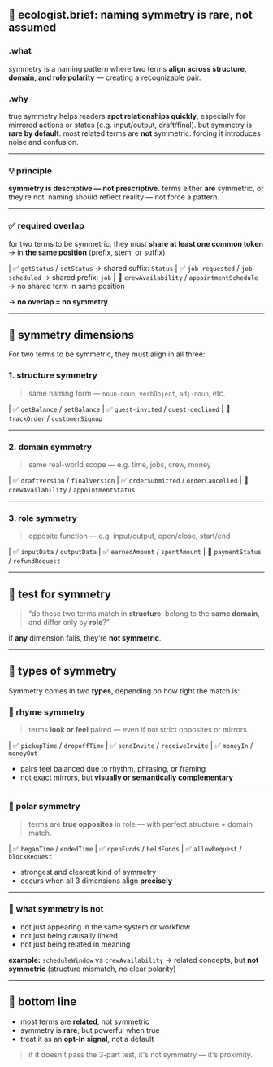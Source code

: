 ## 📐 ecologist.brief: naming symmetry is rare, not assumed

### .what
symmetry is a naming pattern where two terms **align across structure, domain, and role polarity** — creating a recognizable pair.

### .why
true symmetry helps readers **spot relationships quickly**, especially for mirrored actions or states (e.g. input/output, draft/final).
but symmetry is **rare by default**. most related terms are **not** symmetric. forcing it introduces noise and confusion.

---

### 💡 principle
**symmetry is descriptive — not prescriptive.**
terms either **are** symmetric, or they’re not.
naming should reflect reality — not force a pattern.

---

### ✅ required overlap

for two terms to be symmetric, they must **share at least one common token**
→ in **the same position** (prefix, stem, or suffix)

| ✅ `getStatus` / `setStatus`     → shared suffix: `Status`
| ✅ `job-requested` / `job-scheduled` → shared prefix: `job`
| 🚫 `crewAvailability` / `appointmentSchedule` → no shared term in same position

→ **no overlap = no symmetry**

---

## 📏 symmetry dimensions

For two terms to be symmetric, they must align in all three:

### 1. **structure symmetry**
> same naming form — `noun-noun`, `verbObject`, `adj-noun`, etc.

| ✅ `getBalance` / `setBalance`
| ✅ `guest-invited` / `guest-declined`
| 🚫 `trackOrder` / `customerSignup`

---

### 2. **domain symmetry**
> same real-world scope — e.g. time, jobs, crew, money

| ✅ `draftVersion` / `finalVersion`
| ✅ `orderSubmitted` / `orderCancelled`
| 🚫 `crewAvailability` / `appointmentStatus`

---

### 3. **role symmetry**
> opposite function — e.g. input/output, open/close, start/end

| ✅ `inputData` / `outputData`
| ✅ `earnedAmount` / `spentAmount`
| 🚫 `paymentStatus` / `refundRequest`

---

## 🧪 test for symmetry

> “do these two terms match in **structure**, belong to the **same domain**, and differ only by **role**?”

if **any** dimension fails, they’re **not symmetric**.

---

## 🔁 types of symmetry

Symmetry comes in two **types**, depending on how tight the match is:

### 🔸 rhyme symmetry
> terms **look or feel** paired — even if not strict opposites or mirrors.

| ✅ `pickupTime` / `dropoffTime`
| ✅ `sendInvite` / `receiveInvite`
| ✅ `moneyIn` / `moneyOut`

- pairs feel balanced due to rhythm, phrasing, or framing
- not exact mirrors, but **visually or semantically complementary**

---

### 🔸 polar symmetry
> terms are **true opposites** in role — with perfect structure + domain match.

| ✅ `beganTime` / `endedTime`
| ✅ `openFunds` / `heldFunds`
| ✅ `allowRequest` / `blockRequest`

- strongest and clearest kind of symmetry
- occurs when all 3 dimensions align **precisely**

---

### 🚫 what symmetry is **not**

- not just appearing in the same system or workflow
- not just being causally linked
- not just being related in meaning

**example:**
`scheduleWindow` vs `crewAvailability`
→ related concepts, but **not symmetric** (structure mismatch, no clear polarity)

---

## 🧠 bottom line

- most terms are **related**, not symmetric
- symmetry is **rare**, but powerful when true
- treat it as an **opt-in signal**, not a default

> if it doesn't pass the 3-part test, it's not symmetry — it's proximity.

